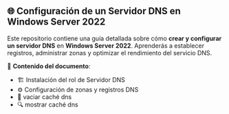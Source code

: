 ## 🌐 Configuración de un Servidor DNS en Windows Server 2022

Este repositorio contiene una guía detallada sobre cómo **crear y configurar un servidor DNS** en **Windows Server 2022**. Aprenderás a establecer registros, administrar zonas y optimizar el rendimiento del servicio DNS.

📂 **Contenido del documento**:
- 🏗 Instalación del rol de Servidor DNS
- ⚙️ Configuración de zonas y registros DNS
- 🔄 vaciar caché dns
- 🔍 mostrar caché dns
